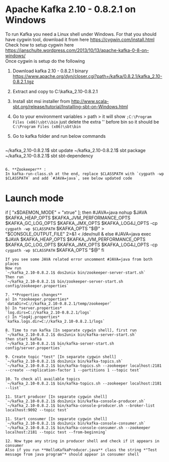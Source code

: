 Apache Kafka 2.10 - 0.8.2.1 on Windows
======================================

To run Kafka you need a Linux shell under Windows. For that you should have cygwin tool, download it from here <https://cygwin.com/install.html>  
Check how to setup cygwin here <https://janschulte.wordpress.com/2013/10/13/apache-kafka-0-8-on-windows/>  
Once cygwin is setup do the following

1. Download kafka 2.10 - 0.8.2.1 binary 
https://www.apache.org/dyn/closer.cgi?path=/kafka/0.8.2.1/kafka_2.10-0.8.2.1.tgz

2. Extract and copy to C:\kafka_2.10-0.8.2.1

3. Install sbt msi installer from http://www.scala-sbt.org/release/tutorial/Installing-sbt-on-Windows.html

4. Go to your environment variables > path > 
it will show `;C:\Program Files (x86)\sbt\\bin`
just delete the extra '\' before bin so it should be 
`C:\Program Files (x86)\sbt\bin`

5. Go to kafka folder and run below commands
   ```
~/kafka_2.10-0.8.2.1$ sbt update
~/kafka_2.10-0.8.2.1$ sbt package
~/kafka_2.10-0.8.2.1$ sbt sbt-dependency
   ```

6. **Zookeeper** :
In kafka-run-class.sh at the end, replace $CLASSPATH with `cygpath -wp $CLASSPATH` and add `#JAVA=java`, see below updated code

   ```
# Launch mode
if [ "x$DAEMON_MODE" = "xtrue" ]; then
  #JAVA=java
  nohup $JAVA $KAFKA_HEAP_OPTS $KAFKA_JVM_PERFORMANCE_OPTS $KAFKA_GC_LOG_OPTS $KAFKA_JMX_OPTS $KAFKA_LOG4J_OPTS -cp `cygpath -wp $CLASSPATH` $KAFKA_OPTS "$@" > "$CONSOLE_OUTPUT_FILE" 2>&1 < /dev/null &
else
  #JAVA=java
  exec $JAVA $KAFKA_HEAP_OPTS $KAFKA_JVM_PERFORMANCE_OPTS $KAFKA_GC_LOG_OPTS $KAFKA_JMX_OPTS $KAFKA_LOG4J_OPTS -cp `cygpath -wp $CLASSPATH` $KAFKA_OPTS "$@"
fi
   ```
If you see some JAVA related error uncomment #JAVA=java from both places  
Now run
`~/kafka_2.10-0.8.2.1$ dos2unix bin/zookeeper-server-start.sh`  
Then run
`~/kafka_2.10-0.8.2.1$ bin/zookeeper-server-start.sh config/zookeeper.properties`

7. **Properties changes**  
a) In *zookeeper.properties*  
`dataDir=C://kafka_2.10-0.8.2.1/temp/zookeeper`  
b) In *server.properties*   
`log.dirs=C://kafka_2.10-0.8.2.1/logs`  
c) In *log4j.properties*  
`kafka.logs.dir=C://kafka_2.10-0.8.2.1/logs`  

8. Time to run kafka [In separate cygwin shell], first run  
`~/kafka_2.10-0.8.2.1$ dos2unix bin/kafka-server-start.sh`  
then start kafka  
`~/kafka_2.10-0.8.2.1$ bin/kafka-server-start.sh config/server.properties`

9. Create topic "test" [In separate cygwin shell]  
`~/kafka_2.10-0.8.2.1$ dos2unix bin/kafka-topics.sh`  
`~/kafka_2.10-0.8.2.1$ bin/kafka-topics.sh --zookeeper localhost:2181 --create --replication-factor 1 --partitions 1 --topic test`

10. To check all available topics  
`~/kafka_2.10-0.8.2.1$ bin/kafka-topics.sh --zookeeper localhost:2181 --list`

11. Start producer [In separate cygwin shell]  
`~/kafka_2.10-0.8.2.1$ dos2unix bin/kafka-console-producer.sh`  
`~/kafka_2.10-0.8.2.1$ bin/kafka-console-producer.sh --broker-list localhost:9092 --topic test`

11. Start consumer [In separate cygwin shell]  
`~/kafka_2.10-0.8.2.1$ dos2unix bin/kafka-console-consumer.sh`  
`~/kafka_2.10-0.8.2.1$ bin/kafka-console-consumer.sh --zookeeper localhost:2181 --topic test --from-beginning`

12. Now type any string in producer shell and check if it appears in consumer  
Also if you run **HelloKafkaProducer.java** class the string *"Test message from java program"* should appear in consumer shell
